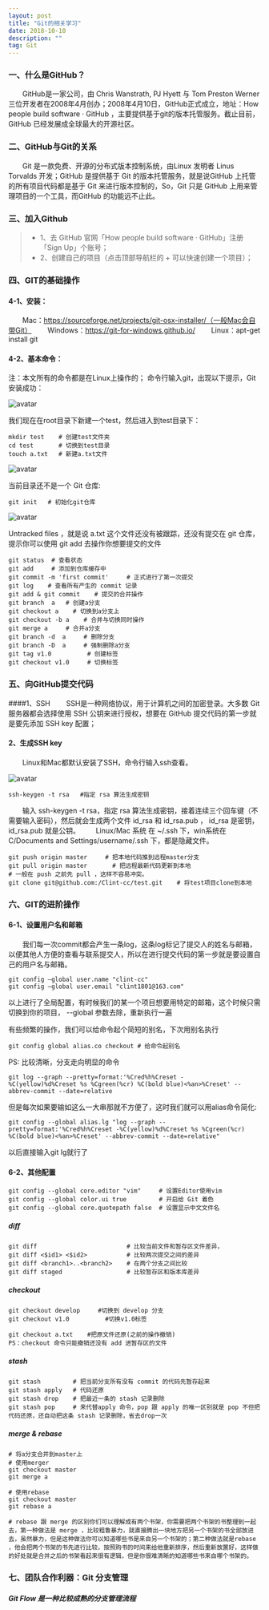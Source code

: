 ```yaml
---
layout: post
title: "Git的相关学习"
date: 2018-10-10
description: ""
tag: Git
---   
```


### 一、什么是GitHub？
&emsp;&emsp;GitHub是一家公司，由 Chris Wanstrath, PJ Hyett 与 Tom Preston Werner 三位开发者在2008年4月创办；2008年4月10日，GitHub正式成立，地址：How people build software · GitHub ，主要提供基于git的版本托管服务。截止目前，GitHub 已经发展成全球最大的开源社区。

### 二、GitHub与Git的关系
&emsp;&emsp;Git 是一款免费、开源的分布式版本控制系统，由Linux 发明者 Linus Torvalds 开发；GitHub 是提供基于 Git 的版本托管服务，就是说GitHub 上托管的所有项目代码都是基于 Git 来进行版本控制的，So，Git 只是 GitHub 上用来管理项目的一个工具，而GitHub 的功能远不止此。

### 三、加入Github
>* 1、去 GitHub 官网「How people build software · GitHub」注册「Sign Up」个账号；
>* 2、创建自己的项目（点击顶部导航栏的 + 可以快速创建一个项目）；

### 四、GIT的基础操作
#### 4-1、安装：
　　Mac：https://sourceforge.net/projects/git-osx-installer/（一般Mac会自带Git）
　　Windows：https://git-for-windows.github.io/
　　Linux：apt-get install git

#### 4-2、基本命令：
注：本文所有的命令都是在Linux上操作的；
命令行输入git，出现以下提示，Git安装成功：

![avatar](/images/posts/git_install.png)

我们现在在root目录下新建一个test，然后进入到test目录下：
```
mkdir test    # 创建test文件夹
cd test       # 切换到test目录
touch a.txt   # 新建a.txt文件
```

![avatar](/images/posts/mkdir_test.jpg)

当前目录还不是一个 Git 仓库:
```
git init   # 初始化git仓库
```
![avatar](/images/posts/git_init.jpg)

Untracked files ，就是说 a.txt 这个文件还没有被跟踪，还没有提交在 git 仓库，提示你可以使用 git add 去操作你想要提交的文件
```
git status  # 查看状态
git add     # 添加到仓库缓存中
git commit -m 'first commit'     # 正式进行了第一次提交
git log    # 查看所有产生的 commit 记录
git add & git commit    # 提交的合并操作
git branch  a   # 创建a分支
git checkout a    # 切换到a分支上
git checkout -b a    # 合并与切换同时操作
git merge a     # 合并a分支
git branch -d  a     # 删除分支
git branch -D  a     # 强制删除a分支
git tag v1.0          # 创建标签
git checkout v1.0     # 切换标签
```
### 五、向GitHub提交代码
####1、SSH
&emsp;&emsp;SSH是一种网络协议，用于计算机之间的加密登录。大多数 Git 服务器都会选择使用 SSH 公钥来进行授权，想要在 GitHub 提交代码的第一步就是要先添加 SSH key 配置；
#### 2、生成SSH key
&emsp;&emsp;Linux和Mac都默认安装了SSH，命令行输入ssh查看。

![avatar](/images/posts/ssh.jpg)
```
ssh-keygen -t rsa   #指定 rsa 算法生成密钥
```
&emsp;&emsp;输入 ssh-keygen -t rsa，指定 rsa 算法生成密钥，接着连续三个回车键（不需要输入密码），然后就会生成两个文件 id_rsa 和 id_rsa.pub ， id_rsa 是密钥，id_rsa.pub 就是公钥。
&emsp;&emsp;Linux/Mac 系统 在 ~/.ssh 下，win系统在 C/Documents and Settings/username/.ssh 下，都是隐藏文件。
```
git push origin master     # 把本地代码推到远程master分支
git pull origin master       # 把远程最新代码更新到本地
# 一般在 push 之前先 pull ，这样不容易冲突。
git clone git@github.com:/Clint-cc/test.git    # 将test项目clone到本地
```
### 六、GIT的进阶操作
#### 6-1、设置用户名和邮箱
&emsp;&emsp;我们每一次commit都会产生一条log，这条log标记了提交人的姓名与邮箱，以便其他人方便的查看与联系提交人，所以在进行提交代码的第一步就是要设置自己的用户名与邮箱。
```
git config —global user.name "clint-cc"
git config —global user.email "clint1801@163.com"
```
以上进行了全局配置，有时候我们的某一个项目想要用特定的邮箱，这个时候只需切换到你的项目， --global 参数去除，重新执行一遍

有些频繁的操作，我们可以给命令起个简短的别名，下次用别名执行
```
git config global alias.co checkout # 给命令起别名
```
PS: 比较清晰，分支走向明显的命令
```
git log --graph --pretty=format:'%Cred%h%Creset -
%C(yellow)%d%Creset %s %Cgreen(%cr) %C(bold blue)<%an>%Creset' --abbrev-commit --date=relative
```
但是每次如果要输如这么一大串那就不方便了，这时我们就可以用alias命令简化:
```
git config --global alias.lg "log --graph --pretty=format:'%Cred%h%Creset -%C(yellow)%d%Creset %s %Cgreen(%cr) %C(bold blue)<%an>%Creset' --abbrev-commit --date=relative"
```
以后直接输入git lg就行了

#### 6-2、其他配置
```
git config --global core.editor "vim"     # 设置Editor使用vim
git config --global color.ui true         # 开启给 Git 着色
git config --global core.quotepath false  # 设置显示中文文件名
```
##### diff
```
git diff                         # 比较当前文件和暂存区文件差异，
git diff <$id1> <$id2>           # 比较两次提交之间的差异
git diff <branch1>..<branch2>    # 在两个分支之间比较
git diff staged                  # 比较暂存区和版本库差异
```
##### checkout
```
git checkout develop     #切换到 develop 分支
git checkout v1.0          #切换v1.0标签
```
```
git checkout a.txt    #把原文件还原(之前的操作撤销)
PS：checkout 命令只能撤销还没有 add 进暂存区的文件
```
##### stash
```
git stash         # 把当前分支所有没有 commit 的代码先暂存起来
git stash apply   # 代码还原
git stash drop    # 把最近一条的 stash 记录删除
git stash pop     # 来代替apply 命令，pop 跟 apply 的唯一区别就是 pop 不但把代码还原，还自动把这条 stash 记录删除，省去drop一次
```
##### merge & rebase
```
# 将a分支合并到master上
# 使用merger
git checkout master
git merge a

# 使用rebase
git checkout master
git rebase a

# rebase 跟 merge 的区别你们可以理解成有两个书架，你需要把两个书架的书整理到一起去，第一种做法是 merge ，比较粗鲁暴力，就直接腾出一块地方把另一个书架的书全部放进去，虽然暴力，但是这种做法你可以知道哪些书是来自另一个书架的；第二种做法就是rebase ，他会把两个书架的书先进行比较，按照购书的时间来给他重新排序，然后重新放置好，这样做的好处就是合并之后的书架看起来很有逻辑，但是你很难清晰的知道哪些书来自哪个书架的。
```
### 七、团队合作利器：Git 分支管理
##### Git Flow 是一种比较成熟的分支管理流程
